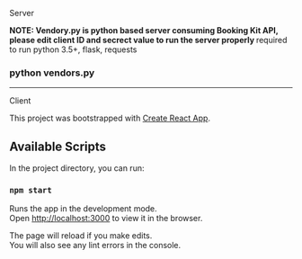 Server

<b>NOTE: Vendory.py is python based server consuming Booking Kit API, please edit client ID and secrect value to run the server properly  </b>
required to run python 3.5+, flask, requests
### python vendors.py
---------------------------------------------------------

Client


This project was bootstrapped with [Create React App](https://github.com/facebook/create-react-app).

## Available Scripts

In the project directory, you can run:

### `npm start`

Runs the app in the development mode.<br />
Open [http://localhost:3000](http://localhost:3000) to view it in the browser.

The page will reload if you make edits.<br />
You will also see any lint errors in the console.
